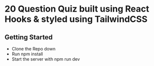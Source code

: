 # 20 Question Quiz built using React Hooks & styled using TailwindCSS

## Getting Started
* Clone the Repo down
* Run npm install
* Start the server with npm run dev

